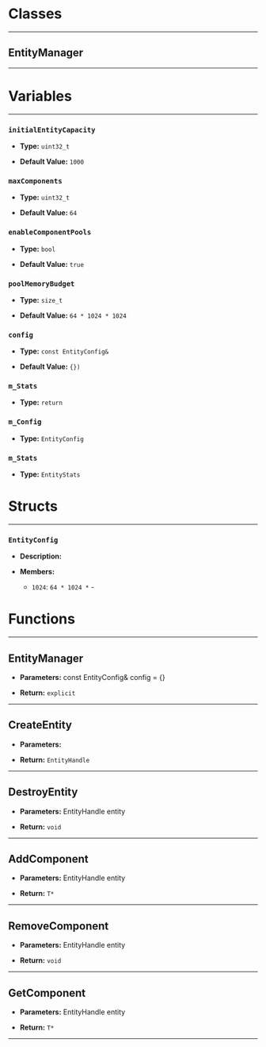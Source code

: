 # Classes
---

## EntityManager
---




# Variables
---

### `initialEntityCapacity`

- **Type:** `uint32_t`

- **Default Value:** `1000`



### `maxComponents`

- **Type:** `uint32_t`

- **Default Value:** `64`



### `enableComponentPools`

- **Type:** `bool`

- **Default Value:** `true`



### `poolMemoryBudget`

- **Type:** `size_t`

- **Default Value:** `64 * 1024 * 1024`



### `config`

- **Type:** `const EntityConfig&`

- **Default Value:** `{})`



### `m_Stats`

- **Type:** `return`



### `m_Config`

- **Type:** `EntityConfig`



### `m_Stats`

- **Type:** `EntityStats`




# Structs
---

### `EntityConfig`

- **Description:** 

- **Members:**

  - `1024`: `64 * 1024 *` - 




# Functions
---

## EntityManager



- **Parameters:** const EntityConfig& config = {}

- **Return:** `explicit`

---

## CreateEntity



- **Parameters:** 

- **Return:** `EntityHandle`

---

## DestroyEntity



- **Parameters:** EntityHandle entity

- **Return:** `void`

---

## AddComponent



- **Parameters:** EntityHandle entity

- **Return:** `T*`

---

## RemoveComponent



- **Parameters:** EntityHandle entity

- **Return:** `void`

---

## GetComponent



- **Parameters:** EntityHandle entity

- **Return:** `T*`

---
